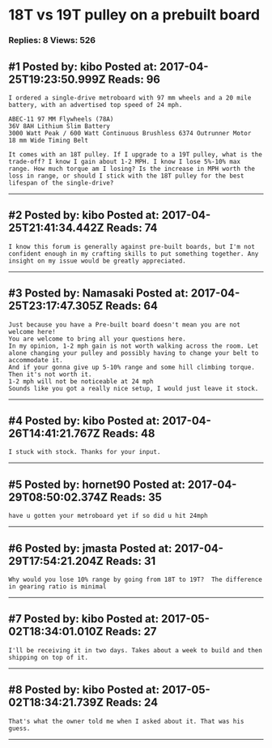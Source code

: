 # 18T vs 19T pulley on a prebuilt board

### Replies: 8 Views: 526

## \#1 Posted by: kibo Posted at: 2017-04-25T19:23:50.999Z Reads: 96

```
I ordered a single-drive metroboard with 97 mm wheels and a 20 mile battery, with an advertised top speed of 24 mph. 

ABEC-11 97 MM Flywheels (78A)
36V 8AH Lithium Slim Battery
3000 Watt Peak / 600 Watt Continuous Brushless 6374 Outrunner Motor
18 mm Wide Timing Belt

It comes with an 18T pulley. If I upgrade to a 19T pulley, what is the trade-off? I know I gain about 1-2 MPH. I know I lose 5%-10% max range. How much torque am I losing? Is the increase in MPH worth the loss in range, or should I stick with the 18T pulley for the best lifespan of the single-drive?
```

---
## \#2 Posted by: kibo Posted at: 2017-04-25T21:41:34.442Z Reads: 74

```
I know this forum is generally against pre-built boards, but I'm not confident enough in my crafting skills to put something together. Any insight on my issue would be greatly appreciated.
```

---
## \#3 Posted by: Namasaki Posted at: 2017-04-25T23:17:47.305Z Reads: 64

```
Just because you have a Pre-built board doesn't mean you are not welcome here!
You are welcome to bring all your questions here.
In my opinion, 1-2 mph gain is not worth walking across the room. Let alone changing your pulley and possibly having to change your belt to accommodate it.
And if your gonna give up 5-10% range and some hill climbing torque.
Then it's not worth it.
1-2 mph will not be noticeable at 24 mph
Sounds like you got a really nice setup, I would just leave it stock.
```

---
## \#4 Posted by: kibo Posted at: 2017-04-26T14:41:21.767Z Reads: 48

```
I stuck with stock. Thanks for your input.
```

---
## \#5 Posted by: hornet90 Posted at: 2017-04-29T08:50:02.374Z Reads: 35

```
have u gotten your metroboard yet if so did u hit 24mph
```

---
## \#6 Posted by: jmasta Posted at: 2017-04-29T17:54:21.204Z Reads: 31

```
Why would you lose 10% range by going from 18T to 19T?  The difference in gearing ratio is minimal
```

---
## \#7 Posted by: kibo Posted at: 2017-05-02T18:34:01.010Z Reads: 27

```
I'll be receiving it in two days. Takes about a week to build and then shipping on top of it.
```

---
## \#8 Posted by: kibo Posted at: 2017-05-02T18:34:21.739Z Reads: 24

```
That's what the owner told me when I asked about it. That was his guess.
```

---
